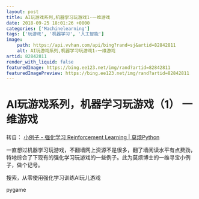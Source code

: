 ```yaml
---
layout: post
title: AI玩游戏系列,机器学习玩游戏1-一维游戏
date: 2018-09-25 18:01:26 +0800
categories: ['Machinelearning']
tags: ['玩游戏', '机器学习', '人工智能']
image:
    path: https://api.vvhan.com/api/bing?rand=sj&artid=82842811
    alt: AI玩游戏系列,机器学习玩游戏1-一维游戏
artid: 82842811
render_with_liquid: false
featuredImage: https://bing.ee123.net/img/rand?artid=82842811
featuredImagePreview: https://bing.ee123.net/img/rand?artid=82842811
---
```


# AI玩游戏系列，机器学习玩游戏（1） 一维游戏

转自：
[小例子 - 强化学习 Reinforcement Learning | 莫烦Python](https://morvanzhou.github.io/tutorials/machine-learning/reinforcement-learning/2-1-general-rl/ "小例子 - 强化学习 Reinforcement Learning | 莫烦Python")

一直想过机器学习玩游戏，不翻墙网上资源不是很多，翻了墙阅读水平有点费劲，特地综合了下现有的强化学习玩游戏的一些例子。此为莫烦博士的一维寻宝小例子，做个记号。

搜索，从零使用强化学习训练Al玩儿游戏

pygame